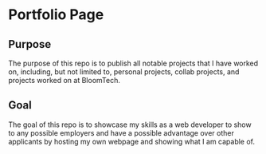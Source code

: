 # Portfolio Page

## Purpose
The purpose of this repo is to publish all notable projects that I have worked on, including, but not limited to, personal projects, collab projects, and projects worked on at BloomTech.

## Goal
The goal of this repo is to showcase my skills as a web developer to show to any possible employers and have a possible advantage over other applicants by hosting my own webpage and showing what I am capable of.
